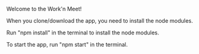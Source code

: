 Welcome to the Work'n Meet!

When you clone/download the app, you need to install the node modules. 

Run "npm install" in the terminal to install the node modules.

To start the app, run "npm start" in the terminal.
